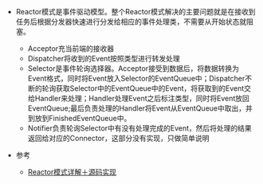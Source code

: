 * Reactor模式是事件驱动模型。整个Reactor模式解决的主要问题就是在接收到任务后根据分发器快速进行分发给相应的事件处理类，不需要从开始状态就阻塞。
    * Acceptor充当前端的接收器
    * Dispatcher将收到的Event按照类型进行转发处理
    * Selector是事件轮询选择器。Acceptor接受到数据后，将数据转换为Event格式，同时将Event放入Selector的EventQueue中；Dispatcher不断的轮询获取Selector中的EventQueue中的Event，将获取到的Event交给Handler来处理；Handler处理Event之后标注类型，同时将Event放回EventQueue;最后负责处理的Handler将Event从EventQueue中取出，并到放到FinishedEventQueue中。
    * Notifier负责轮询Selector中有没有处理完成的Event，然后将处理的结果返回给对应的Connector，这部分没有实现，只做简单说明

* 参考
    * [Reactor模式详解＋源码实现](https://www.jianshu.com/p/188ef8462100)